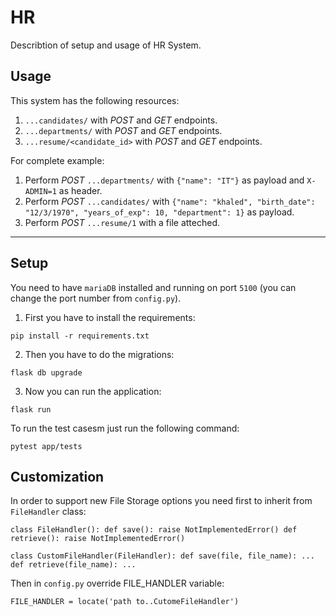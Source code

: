 # HR

Describtion of setup and usage of HR System.

## Usage
This system has the following resources:

1. `...candidates/` with *POST* and *GET* endpoints. 
2. `...departments/` with *POST* and *GET* endpoints. 
3. `...resume/<candidate_id>` with *POST* and *GET* endpoints. 

For complete example:

1. Perform *POST* `...departments/` with `{"name": "IT"}` as payload and `X-ADMIN=1` as header.
2. Perform *POST* `...candidates/` with `{"name": "khaled", "birth_date": "12/3/1970", "years_of_exp": 10, "department": 1}` as payload.
3. Perform *POST* `...resume/1` with a file atteched.

---

## Setup

You need to have `mariaDB` installed and running on port `5100` (you can change the port number from `config.py`). 

1. First you have to install the requirements:

`pip install -r requirements.txt`

2. Then you have to do the migrations:

`flask db upgrade`

3. Now you can run the application:

`flask run`

To run the test casesm just run the following command:

`pytest app/tests`


## Customization

In order to support new File Storage options you need first to inherit from `FileHandler` class:


`class FileHandler():
    def save():
        raise NotImplementedError()
    def retrieve():
        raise NotImplementedError()`

`class CustomFileHandler(FileHandler):
    def save(file, file_name):
        ...
    def retrieve(file_name):
        ...`

Then in `config.py` override FILE_HANDLER variable:

`FILE_HANDLER = locate('path to..CutomeFileHandler')`







